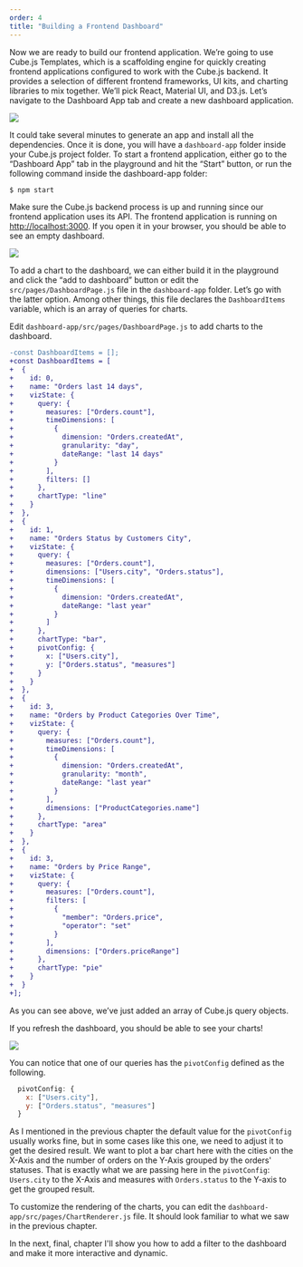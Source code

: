 ```yaml
---
order: 4
title: "Building a Frontend Dashboard"
---
```


Now we are ready to build our frontend application. We’re going to use Cube.js Templates, which is a scaffolding engine for quickly creating frontend applications configured to work with the Cube.js backend. It provides a selection of different frontend frameworks, UI kits, and charting libraries to mix together. We’ll pick React, Material UI, and D3.js. Let’s navigate to the Dashboard App tab and create a new dashboard application.

![](/images/4-screenshot-1.png)

It could take several minutes to generate an app and install all the dependencies. Once it is done, you will have a `dashboard-app` folder inside your Cube.js project folder. To start a frontend application, either go to the “Dashboard App” tab in the playground and hit the “Start” button, or run the following command inside the dashboard-app folder:

```bash
$ npm start
```

Make sure the Cube.js backend process is up and running since our frontend application uses its API. The frontend application is running on [http://localhost:3000](http://localhost:3000). If you open it in your browser, you should be able to see an empty dashboard.

![](/images/4-screenshot-2.png)

To add a chart to the dashboard, we can either build it in the playground and click the “add to dashboard” button or edit the `src/pages/DashboardPage.js` file in the `dashboard-app` folder. Let’s go with the latter option. Among other things, this file declares the `DashboardItems` variable, which is an array of queries for charts.

Edit `dashboard-app/src/pages/DashboardPage.js` to add charts to the dashboard.


```diff
-const DashboardItems = [];
+const DashboardItems = [
+  {
+    id: 0,
+    name: "Orders last 14 days",
+    vizState: {
+      query: {
+        measures: ["Orders.count"],
+        timeDimensions: [
+          {
+            dimension: "Orders.createdAt",
+            granularity: "day",
+            dateRange: "last 14 days"
+          }
+        ],
+        filters: []
+      },
+      chartType: "line"
+    }
+  },
+  {
+    id: 1,
+    name: "Orders Status by Customers City",
+    vizState: {
+      query: {
+        measures: ["Orders.count"],
+        dimensions: ["Users.city", "Orders.status"],
+        timeDimensions: [
+          {
+            dimension: "Orders.createdAt",
+            dateRange: "last year"
+          }
+        ]
+      },
+      chartType: "bar",
+      pivotConfig: {
+        x: ["Users.city"],
+        y: ["Orders.status", "measures"]
+      }
+    }
+  },
+  {
+    id: 3,
+    name: "Orders by Product Categories Over Time",
+    vizState: {
+      query: {
+        measures: ["Orders.count"],
+        timeDimensions: [
+          {
+            dimension: "Orders.createdAt",
+            granularity: "month",
+            dateRange: "last year"
+          }
+        ],
+        dimensions: ["ProductCategories.name"]
+      },
+      chartType: "area"
+    }
+  },
+  {
+    id: 3,
+    name: "Orders by Price Range",
+    vizState: {
+      query: {
+        measures: ["Orders.count"],
+        filters: [
+          {
+            "member": "Orders.price",
+            "operator": "set"
+          }
+        ],
+        dimensions: ["Orders.priceRange"]
+      },
+      chartType: "pie"
+    }
+  }
+];
```

As you can see above, we’ve just added an array of Cube.js query objects.

If you refresh the dashboard, you should be able to see your charts!

![](/images/4-screenshot-3.png)

You can notice that one of our queries has the `pivotConfig` defined as the following.

```javascript
  pivotConfig: {
    x: ["Users.city"],
    y: ["Orders.status", "measures"]
  }
```

As I mentioned in the previous chapter the default value for the `pivotConfig` usually works fine, but in some cases like this one, we need to adjust it to get the desired result. We want to plot a bar chart here with the cities on the X-Axis and the number of orders on the Y-Axis grouped by the orders' statuses. That is exactly what we are passing here in the `pivotConfig`: `Users.city` to the X-Axis and measures with `Orders.status` to the Y-axis to get the grouped result.

To customize the rendering of the charts, you can edit the `dashboard-app/src/pages/ChartRenderer.js` file. It should look familiar to what we saw in the previous chapter.

In the next, final, chapter I'll show you how to add a filter to the dashboard
and make it more interactive and dynamic.
